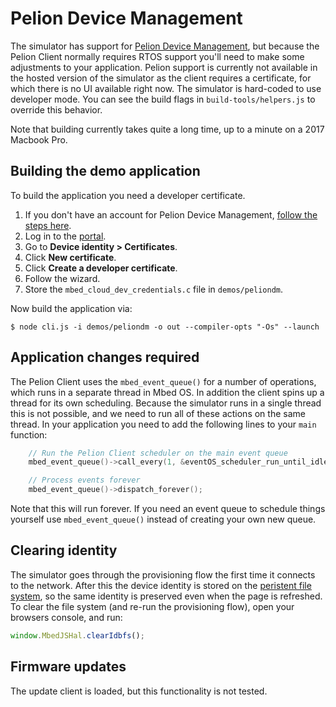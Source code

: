 # Pelion Device Management

The simulator has support for [Pelion Device Management](https://cloud.mbed.com), but because the Pelion Client normally requires RTOS support you'll need to make some adjustments to your application. Pelion support is currently not available in the hosted version of the simulator as the client requires a certificate, for which there is no UI available right now. The simulator is hard-coded to use developer mode. You can see the build flags in `build-tools/helpers.js` to override this behavior.

Note that building currently takes quite a long time, up to a minute on a 2017 Macbook Pro.

## Building the demo application

To build the application you need a developer certificate.

1. If you don't have an account for Pelion Device Management, [follow the steps here](https://cloud.mbed.com/guides/connect-device-to-pelion).
1. Log in to the [portal](https://portal.mbedcloud.com/).
1. Go to **Device identity > Certificates**.
1. Click **New certificate**.
1. Click **Create a developer certificate**.
1. Follow the wizard.
1. Store the `mbed_cloud_dev_credentials.c` file in `demos/peliondm`.

Now build the application via:

```
$ node cli.js -i demos/peliondm -o out --compiler-opts "-Os" --launch
```

## Application changes required

The Pelion Client uses the `mbed_event_queue()` for a number of operations, which runs in a separate thread in Mbed OS. In addition the client spins up a thread for its own scheduling. Because the simulator runs in a single thread this is not possible, and we need to run all of these actions on the same thread. In your application you need to add the following lines to your `main` function:

```cpp
    // Run the Pelion Client scheduler on the main event queue
    mbed_event_queue()->call_every(1, &eventOS_scheduler_run_until_idle);

    // Process events forever
    mbed_event_queue()->dispatch_forever();
```

Note that this will run forever. If you need an event queue to schedule things yourself use `mbed_event_queue()` instead of creating your own new queue.

## Clearing identity

The simulator goes through the provisioning flow the first time it connects to the network. After this the device identity is stored on the [peristent file system](fs.md), so the same identity is preserved even when the page is refreshed. To clear the file system (and re-run the provisioning flow), open your browsers console, and run:

```js
window.MbedJSHal.clearIdbfs();
```

## Firmware updates

The update client is loaded, but this functionality is not tested.

